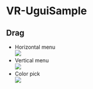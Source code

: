# VR-UguiSample
## Drag  
 - Horizontal menu  
<img src="https://github.com/shinn716/VRUguiSample/blob/main/gif/drag01.gif" /></a>    
 - Vertical menu  
<img src="https://github.com/shinn716/VRUguiSample/blob/main/gif/drag02.gif" /></a>  
 - Color pick  
<img src="https://github.com/shinn716/VRUguiSample/blob/main/gif/colorpick.gif" /></a>  